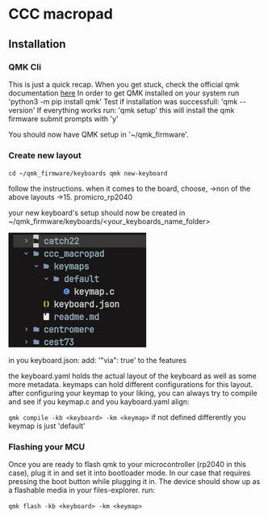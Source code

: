 # CCC macropad

## Installation

### QMK Cli
This is just a quick recap. When you get stuck, check the official qmk documentation [here](https://docs.qmk.fm/newbs_getting_started)
In order to get QMK installed on your system run
'python3 -m pip install qmk'
Test if installation was successfull:
'qmk --version'
If everything works run:
'qmk setup'
this will install the qmk firmware
submit prompts with 'y'

You should now have QMK setup in '~/qmk_firmware'.

### Create new layout
`cd ~/qmk_firmware/keyboards
qmk new-keyboard`

follow the instructions. when it comes to the board, choose, 
->non of the above layouts
->15. promicro_rp2040

your new keyboard's setup should now be created in 
~/qmk_firmware/keyboards/<your_keyboards_name_folder>

![image](images/qmk_keyboard_files.png)

in you keyboard.json:
add:
'"via": true' to the features

the keyboard.yaml holds the actual layout of the keyboard as well as some more metadata.
keymaps can hold different configurations for this layout.
after configuring your keymap to your liking, you can always try to compile and see if you keymap.c and you kayboard.yaml align:

`qmk compile -kb <keyboard> -km <keymap>`
if not defined differently you keymap is just 'default'

### Flashing your MCU
Once you are ready to flash qmk to your microcontroller (rp2040 in this case), plug it in and set it into bootloader mode.
In our case that requires pressing the boot button while plugging it in. The device should show up as a flashable media in your files-explorer.
run:

`qmk flash -kb <keyboard> -km <keymap>`
